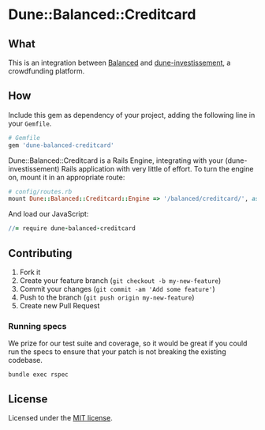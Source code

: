 # Dune::Balanced::Creditcard


## What

This is an integration between [Balanced](https://www.balancedpayments.com/) and [dune-investissement](https://github.com/FromUte/dune-donate), a crowdfunding platform.

## How

Include this gem as dependency of your project, adding the following line in your `Gemfile`.

```ruby
# Gemfile
gem 'dune-balanced-creditcard'
```

Dune::Balanced::Creditcard is a Rails Engine, integrating with your (dune-investissement) Rails application with very little of effort. To turn the engine on, mount it in an appropriate route:

```ruby
# config/routes.rb
mount Dune::Balanced::Creditcard::Engine => '/balanced/creditcard/', as: :dune_balanced_creditcard
```

And load our JavaScript:

```coffeescript
//= require dune-balanced-creditcard
```

## Contributing

1. Fork it
2. Create your feature branch (`git checkout -b my-new-feature`)
3. Commit your changes (`git commit -am 'Add some feature'`)
4. Push to the branch (`git push origin my-new-feature`)
5. Create new Pull Request

### Running specs

We prize for our test suite and coverage, so it would be great if you could run the specs to ensure that your patch is not breaking the existing codebase.

```
bundle exec rspec
```

## License

Licensed under the [MIT license](LICENSE.txt).